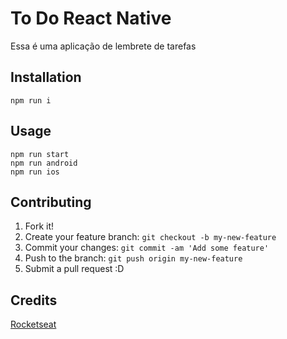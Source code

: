 # To Do React Native
Essa é uma aplicação de lembrete de tarefas
## Installation
`npm run i`
## Usage
`npm run start` <br/>
`npm run android` <br/>
`npm run ios`
## Contributing
1. Fork it!
2. Create your feature branch: `git checkout -b my-new-feature`
3. Commit your changes: `git commit -am 'Add some feature'`
4. Push to the branch: `git push origin my-new-feature`
5. Submit a pull request :D
<!-- ## History
TODO: Write history -->
## Credits 
[Rocketseat](https://github.com/rocketseat-education/ignite-template-react-native-todos)
<!-- ## License
TODO: Write license
-->
